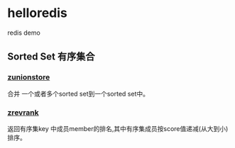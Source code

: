 # helloredis
redis demo


## Sorted Set 有序集合
### [zunionstore](sortedset/zunionstore/index.md)

合并 一个或者多个sorted set到一个sorted set中。

### [zrevrank](sortedset/zrevrank/index.md)

返回有序集key 中成员member的排名,其中有序集成员按score值递减(从大到小)排序。



